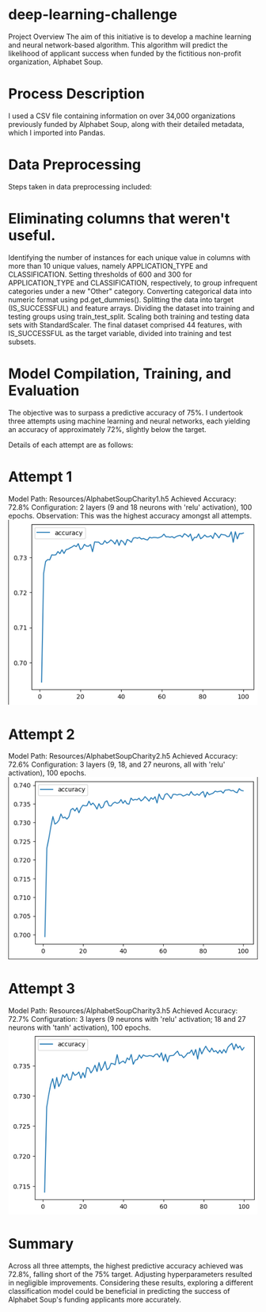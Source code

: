 # deep-learning-challenge
Project Overview
The aim of this initiative is to develop a machine learning and neural network-based algorithm. This algorithm will predict the likelihood of applicant success when funded by the fictitious non-profit organization, Alphabet Soup.

# Process Description
I used a CSV file containing information on over 34,000 organizations previously funded by Alphabet Soup, along with their detailed metadata, which I imported into Pandas.

# Data Preprocessing
Steps taken in data preprocessing included:

# Eliminating columns that weren't useful.
Identifying the number of instances for each unique value in columns with more than 10 unique values, namely APPLICATION_TYPE and CLASSIFICATION.
Setting thresholds of 600 and 300 for APPLICATION_TYPE and CLASSIFICATION, respectively, to group infrequent categories under a new "Other" category.
Converting categorical data into numeric format using pd.get_dummies().
Splitting the data into target (IS_SUCCESSFUL) and feature arrays.
Dividing the dataset into training and testing groups using train_test_split.
Scaling both training and testing data sets with StandardScaler.
The final dataset comprised 44 features, with IS_SUCCESSFUL as the target variable, divided into training and test subsets.

# Model Compilation, Training, and Evaluation
The objective was to surpass a predictive accuracy of 75%. I undertook three attempts using machine learning and neural networks, each yielding an accuracy of approximately 72%, slightly below the target.

Details of each attempt are as follows:

# Attempt 1

Model Path: Resources/AlphabetSoupCharity1.h5
Achieved Accuracy: 72.8%
Configuration: 2 layers (9 and 18 neurons with 'relu' activation), 100 epochs.
Observation: This was the highest accuracy amongst all attempts.
![Alt text](Resources/imageTest1.png)

# Attempt 2

Model Path: Resources/AlphabetSoupCharity2.h5
Achieved Accuracy: 72.6%
Configuration: 3 layers (9, 18, and 27 neurons, all with 'relu' activation), 100 epochs.
![Alt text](Resources/imageTest2.png)

# Attempt 3

Model Path: Resources/AlphabetSoupCharity3.h5
Achieved Accuracy: 72.7%
Configuration: 3 layers (9 neurons with 'relu' activation; 18 and 27 neurons with 'tanh' activation), 100 epochs.
![Alt text](Resources/imageTest3.png)

# Summary
Across all three attempts, the highest predictive accuracy achieved was 72.8%, falling short of the 75% target. Adjusting hyperparameters resulted in negligible improvements. Considering these results, exploring a different classification model could be beneficial in predicting the success of Alphabet Soup's funding applicants more accurately.